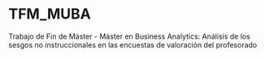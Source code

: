 # TFM_MUBA
Trabajo de Fin de Máster - Máster en Business Analytics: Análisis de los sesgos no instruccionales en las encuestas de valoración del profesorado
